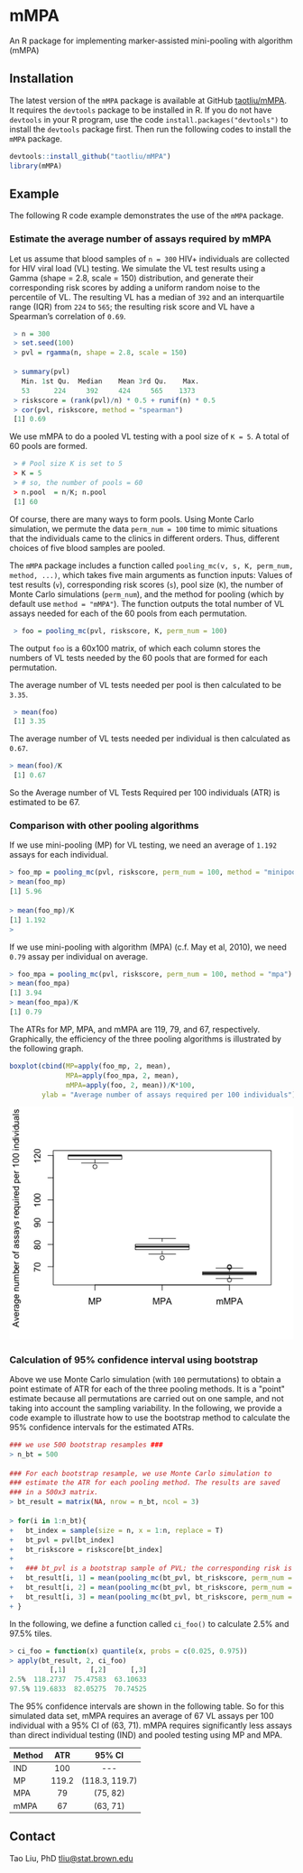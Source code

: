 # mMPA
An R package for implementing marker-assisted mini-pooling with algorithm (mMPA)

## Installation 

The latest version of the `mMPA` package is available at GitHub [taotliu/mMPA](http://github.com/taotliu/mMPA). It requires the `devtools` package to be installed in R. If you do not have `devtools` in your R program, use the code  `install.packages("devtools")` to install the `devtools` package first. Then run the following codes to install the `mMPA` package. 

```R
devtools::install_github("taotliu/mMPA")
library(mMPA)
```

## Example 

The following R code example demonstrates the use of the `mMPA` package. 

### Estimate the average number of assays required by mMPA 

Let us assume that blood samples of `n = 300` HIV+ individuals are collected for HIV viral load (VL) testing. We simulate the VL test results using a Gamma (shape = 2.8, scale = 150) distribution, and generate their corresponding risk scores by adding a uniform random noise to the percentile of VL. The resulting VL has a median of `392` and an interquartile range (IQR) from `224` to `565`; the resulting risk score and VL have a Spearman’s correlation of `0.69`. 

```R
 > n = 300
 > set.seed(100)
 > pvl = rgamma(n, shape = 2.8, scale = 150)
 
 > summary(pvl)
   Min. 1st Qu.  Median    Mean 3rd Qu.    Max.
   53      224     392     424     565    1373
 > riskscore = (rank(pvl)/n) * 0.5 + runif(n) * 0.5
 > cor(pvl, riskscore, method = "spearman")
 [1] 0.69
```

We use mMPA to do a pooled VL testing with a pool size of `K = 5`. A total of 60 pools are formed. 

```R
 > # Pool size K is set to 5
 > K = 5
 > # so, the number of pools = 60
 > n.pool  = n/K; n.pool
 [1] 60
``` 
Of course, there are many ways to form pools. Using Monte Carlo simulation, we permute the data `perm_num = 100` time to mimic situations that the individuals came to the clinics in different orders. Thus, different choices of five blood samples are pooled. 

The `mMPA` package includes a function called `pooling_mc(v, s, K, perm_num, method, ...)`, which takes five main arguments as function inputs: Values of test results (`v`), corresponding risk scores (`s`), pool size (`K`), the number of Monte Carlo simulations (`perm_num`), and the method for pooling (which by default use `method = "mMPA"`). The function outputs the total number of VL assays needed for each of the 60 pools from each permutation. 

```R
 > foo = pooling_mc(pvl, riskscore, K, perm_num = 100)
```
 
The output `foo` is a 60x100 matrix, of which each column stores the numbers of VL tests needed by the 60 pools that are formed for each permutation. 

The average number of VL tests needed per pool is then calculated to be `3.35`. 

```R
 > mean(foo)
 [1] 3.35
```

The average number of VL tests needed per individual is then calculated as `0.67`.
```R
> mean(foo)/K
 [1] 0.67
``` 
So the Average number of VL Tests Required per 100 individuals (ATR) is estimated to be 67.  

### Comparison with other pooling algorithms

If we use mini-pooling (MP) for VL testing, we need an average of `1.192` assays for each individual. 

```R
> foo_mp = pooling_mc(pvl, riskscore, perm_num = 100, method = "minipool")
> mean(foo_mp)
[1] 5.96

> mean(foo_mp)/K
[1] 1.192
> 
```

If we use mini-pooling with algorithm (MPA) (c.f. May et al, 2010), we need `0.79` assay per individual on average. 

```R
> foo_mpa = pooling_mc(pvl, riskscore, perm_num = 100, method = "mpa")
> mean(foo_mpa)
[1] 3.94
> mean(foo_mpa)/K
[1] 0.79
```

The ATRs for MP, MPA, and mMPA are 119, 79, and 67, respectively. Graphically, the efficiency of the three pooling algorithms is illustrated by the following graph. 

```R
boxplot(cbind(MP=apply(foo_mp, 2, mean),
              MPA=apply(foo_mpa, 2, mean),
              mMPA=apply(foo, 2, mean))/K*100,
        ylab = "Average number of assays required per 100 individuals")
```
![](fig/pooling_comp.png)

### Calculation of 95% confidence interval using bootstrap

Above we use Monte Carlo simulation (with `100` permutations) to obtain a point estimate of ATR for each of the three pooling methods. It is a "point" estimate because all permutations are carried out on one sample, and not taking into account the sampling variability. In the following, we provide a code example to illustrate how to use the bootstrap method to calculate the 95% confidence intervals for the estimated ATRs. 

```R
### we use 500 bootstrap resamples ###
> n_bt = 500

### For each bootstrap resample, we use Monte Carlo simulation to 
### estimate the ATR for each pooling method. The results are saved 
### in a 500x3 matrix. 
> bt_result = matrix(NA, nrow = n_bt, ncol = 3)

> for(i in 1:n_bt){
+   bt_index = sample(size = n, x = 1:n, replace = T)
+   bt_pvl = pvl[bt_index]
+   bt_riskscore = riskscore[bt_index]
+
+   ### bt_pvl is a bootstrap sample of PVL; the corresponding risk is bt_riskscore
+   bt_result[i, 1] = mean(pooling_mc(bt_pvl, bt_riskscore, perm_num = 100, method = "minipool"))/K*100
+   bt_result[i, 2] = mean(pooling_mc(bt_pvl, bt_riskscore, perm_num = 100, method = "mpa"))/K*100
+   bt_result[i, 3] = mean(pooling_mc(bt_pvl, bt_riskscore, perm_num = 100, method = "mmpa"))/K*100
+ }
```

In the following, we define a function called `ci_foo()` to calculate 2.5% and 97.5% tiles.  
```R
> ci_foo = function(x) quantile(x, probs = c(0.025, 0.975))
> apply(bt_result, 2, ci_foo)
          [,1]      [,2]      [,3]
2.5%  118.2737  75.47583  63.10633
97.5% 119.6833  82.05275  70.74525
```

The 95% confidence intervals are shown in the following table. So for this simulated data set, mMPA requires an average of 67 VL assays per 100 individual with a 95% CI of (63, 71). mMPA requires significantly less assays than direct individual testing (IND) and pooled testing using MP and MPA.   

| Method  |  ATR  |     95% CI     |
|---------|:-----:|:--------------:|
| IND     |  100  |       ---      |
| MP      | 119.2 | (118.3, 119.7) |
| MPA     |   79  |    (75, 82)    |
| mMPA    |   67  |    (63, 71)    |


## Contact

Tao Liu, PhD
tliu@stat.brown.edu
